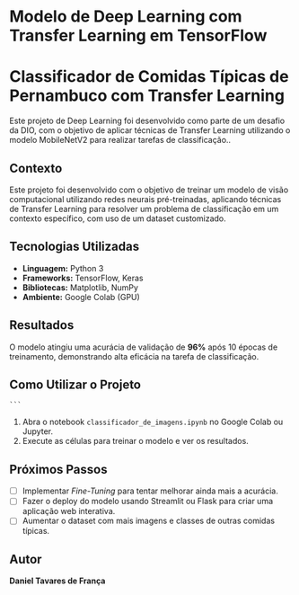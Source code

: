 # Modelo de Deep Learning com Transfer Learning em TensorFlow

# Classificador de Comidas Típicas de Pernambuco com Transfer Learning

Este projeto de Deep Learning foi desenvolvido como parte de um desafio da DIO, com o objetivo de aplicar técnicas de Transfer Learning utilizando o modelo MobileNetV2 para realizar tarefas de classificação..

## Contexto

Este projeto foi desenvolvido com o objetivo de treinar um modelo de visão computacional utilizando redes neurais pré-treinadas, aplicando técnicas de Transfer Learning para resolver um problema de classificação em um contexto específico, com uso de um dataset customizado.

## Tecnologias Utilizadas

- **Linguagem:** Python 3
- **Frameworks:** TensorFlow, Keras
- **Bibliotecas:** Matplotlib, NumPy
- **Ambiente:** Google Colab (GPU)

## Resultados

O modelo atingiu uma acurácia de validação de **96%** após 10 épocas de treinamento, demonstrando alta eficácia na tarefa de classificação.

## Como Utilizar o Projeto

    ```
1.  Abra o notebook `classificador_de_imagens.ipynb` no Google Colab ou Jupyter.
2.  Execute as células para treinar o modelo e ver os resultados.

## Próximos Passos

- [ ] Implementar *Fine-Tuning* para tentar melhorar ainda mais a acurácia.
- [ ] Fazer o deploy do modelo usando Streamlit ou Flask para criar uma aplicação web interativa.
- [ ] Aumentar o dataset com mais imagens e classes de outras comidas típicas.

## Autor

**Daniel Tavares de França**
